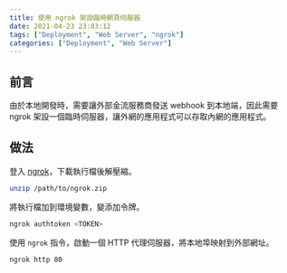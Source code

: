 ```yaml
---
title: 使用 ngrok 架設臨時網頁伺服器
date: 2021-04-23 23:03:12
tags: ["Deployment", "Web Server", "ngrok"]
categories: ["Deployment", "Web Server"]
---
```


## 前言

由於本地開發時，需要讓外部金流服務商發送 webhook 到本地端，因此需要 ngrok 架設一個臨時伺服器，讓外網的應用程式可以存取內網的應用程式。

## 做法

登入 [ngrok](https://dashboard.ngrok.com/)，下載執行檔後解壓縮。

```bash
unzip /path/to/ngrok.zip
```

將執行檔加到環境變數，變添加令牌。

```bash
ngrok authtoken <TOKEN>
```

使用 `ngrok` 指令，啟動一個 HTTP 代理伺服器，將本地埠映射到外部網址。

```bash
ngrok http 80
```
